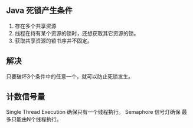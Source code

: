 ## Java 死锁产生条件
1. 存在多个共享资源
2. 线程在持有某个资源的锁时，还想获取其它资源的锁。
3. 获取共享资源的锁书序并不固定。

## 解决
只要破坏3个条件中的任意一个，就可以防止死锁发生。

## 计数信号量
Single Thread Execution 确保只有一个线程执行。
Semaphore 信号灯确保 最多只能由N个线程执行。

